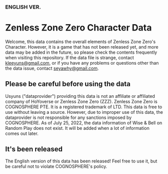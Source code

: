 ### ENGLISH VER.

# Zenless Zone Zero Character Data
Welcome, this data contains the overall elements of Zenless Zone Zero's Character.
However, it is a game that has not been released yet, and more data may be added in the future, so please check the contents frequently when visiting this repository. If the data file is strange, contact kleeyuns@gmail.com, or if you have any problems or questions other than the data issue, contact seyawhy@gmail.com.

## Please be careful before using the data
Usyuns ("dataprovider") providing this data is not an affiliate or affiliated company of HoYoverse or Zenless Zone Zero (ZZZ). Zenless Zone Zero is COGNOSPHERE PTE. It is a registered trademark of LTD. This data is free to use without leaving a source. However, due to improper use of this data, the dataprovider is not responsible for any sanctions imposed by COGNOSPHERE. As of July 25, 2022, the data information of Wise & Bell on Random Play does not exist. It will be added when a lot of information comes out later.

## It's been released
The English version of this data has been released! Feel free to use it, but be careful not to violate COGNOSPHERE's policy.
